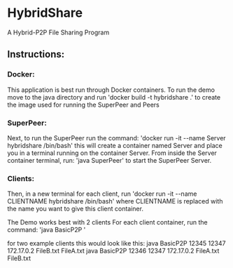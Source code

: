 # HybridShare
A Hybrid-P2P File Sharing Program

## Instructions:

### Docker:

This application is best run through Docker containers.
To run the demo move to the java directory and run 
'docker build -t hybridshare .' 
to create the image used for running the SuperPeer and Peers

### SuperPeer:

Next, to run the SuperPeer run the command:
'docker run -it --name Server hybridshare /bin/bash'
this will create a container named Server and place you in a terminal running on the container Server.
From inside the Server container terminal, run:
'java SuperPeer' to start the SuperPeer Server.

### Clients:

Then, in a new terminal for each client, run
'docker run -it --name CLIENTNAME hybridshare /bin/bash' where CLIENTNAME is replaced with the name you want to give this client container. 

The Demo works best with 2 clients
For each client container, run the command:
'java BasicP2P <p2pPort> <superPort> <superIP> <File Client Owns> <File Client Needs>'

for two example clients this would look like this:
java BasicP2P 12345 12347 172.17.0.2 FileB.txt FileA.txt
java BasicP2P 12346 12347 172.17.0.2 FileA.txt FileB.txt
